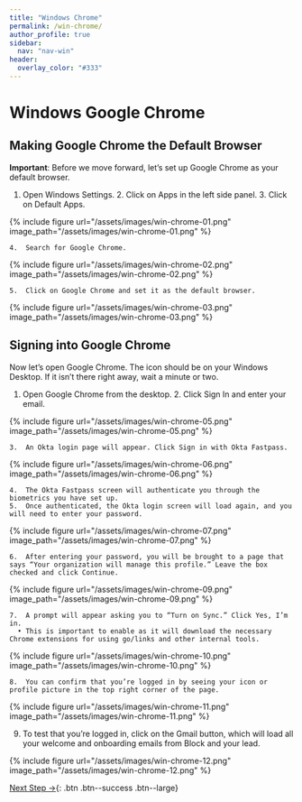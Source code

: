 ```yaml
---
title: "Windows Chrome"
permalink: /win-chrome/
author_profile: true
sidebar:
  nav: "nav-win"
header:
  overlay_color: "#333"
---
```


# Windows Google Chrome

## Making Google Chrome the Default Browser

__Important__: Before we move forward, let’s set up Google Chrome as your default browser.

  1.	Open Windows Settings.
	2.	Click on Apps in the left side panel.
	3.	Click on Default Apps.

  {% include figure url="/assets/images/win-chrome-01.png" image_path="/assets/images/win-chrome-01.png" %}

	4.	Search for Google Chrome.

  {% include figure url="/assets/images/win-chrome-02.png" image_path="/assets/images/win-chrome-02.png" %}

	5.	Click on Google Chrome and set it as the default browser.

  {% include figure url="/assets/images/win-chrome-03.png" image_path="/assets/images/win-chrome-03.png" %}


## Signing into Google Chrome

Now let’s open Google Chrome. The icon should be on your Windows Desktop. If it isn’t there right away, wait a minute or two.

  1.	Open Google Chrome from the desktop.
	2.	Click Sign In and enter your email.

  {% include figure url="/assets/images/win-chrome-05.png" image_path="/assets/images/win-chrome-05.png" %}

	3.	An Okta login page will appear. Click Sign in with Okta Fastpass.

  {% include figure url="/assets/images/win-chrome-06.png" image_path="/assets/images/win-chrome-06.png" %}

	4.	The Okta Fastpass screen will authenticate you through the biometrics you have set up.
	5.	Once authenticated, the Okta login screen will load again, and you will need to enter your password.

  {% include figure url="/assets/images/win-chrome-07.png" image_path="/assets/images/win-chrome-07.png" %}

	6.	After entering your password, you will be brought to a page that says “Your organization will manage this profile.” Leave the box checked and click Continue.

  {% include figure url="/assets/images/win-chrome-09.png" image_path="/assets/images/win-chrome-09.png" %}

	7.	A prompt will appear asking you to “Turn on Sync.” Click Yes, I’m in.
      •	This is important to enable as it will download the necessary Chrome extensions for using go/links and other internal tools.

  {% include figure url="/assets/images/win-chrome-10.png" image_path="/assets/images/win-chrome-10.png" %}

	8.	You can confirm that you’re logged in by seeing your icon or profile picture in the top right corner of the page. 

  {% include figure url="/assets/images/win-chrome-11.png" image_path="/assets/images/win-chrome-11.png" %}

  9. To test that you’re logged in, click on the Gmail button, which will load all your welcome and onboarding emails from Block and your lead.

  {% include figure url="/assets/images/win-chrome-12.png" image_path="/assets/images/win-chrome-12.png" %}

[Next Step &rarr;](/win-go/){: .btn .btn--success .btn--large}
